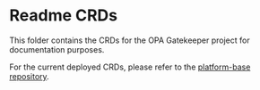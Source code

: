 # Readme CRDs
This folder contains the CRDs for the OPA Gatekeeper project for documentation purposes.

For the current deployed CRDs, please refer to the [platform-base repository](https://bitbucket.balgroupit.com/projects/OSDPL/repos/platform-base/browse/cluster-resources/crds/k8s.gatekeeper.sh).

